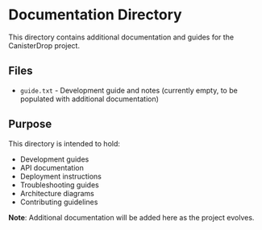 # Documentation Directory

This directory contains additional documentation and guides for the CanisterDrop project.

## Files

- `guide.txt` - Development guide and notes (currently empty, to be populated with additional documentation)

## Purpose

This directory is intended to hold:
- Development guides
- API documentation
- Deployment instructions
- Troubleshooting guides
- Architecture diagrams
- Contributing guidelines

**Note**: Additional documentation will be added here as the project evolves. 